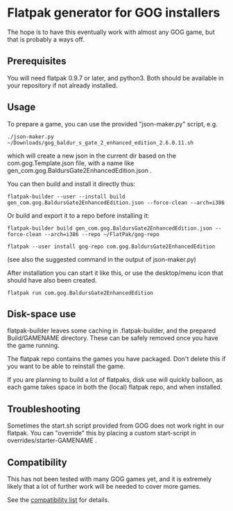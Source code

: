 # Flatpak generator for GOG installers
The hope is to have this eventually work with almost any GOG game, but that is probably a ways off.

## Prerequisites
You will need flatpak 0.9.7 or later, and python3. Both should be available in your repository if not already installed.

## Usage
To prepare a game, you can use the provided "json-maker.py" script, e.g.

`./json-maker.py ~/Downloads/gog_baldur_s_gate_2_enhanced_edition_2.6.0.11.sh`

which will create a new json in the current dir based on the com.gog.Template.json file, with a name like gen_com.gog.BaldursGate2EnhancedEdition.json .

You can then build and install it directly thus:

`flatpak-builder --user --install build gen_com.gog.BaldursGate2EnhancedEdition.json --force-clean --arch=i386`

Or build and export it to a repo before installing it:

`flatpak-builder build gen_com.gog.BaldursGate2EnhancedEdition.json --force-clean --arch=i386 --repo ~/FlatPak/gog-repo`

`flatpak --user install gog-repo com.gog.BaldursGate2EnhancedEdition`

(see also the suggested command in the output of json-maker.py)

After installation you can start it like this, or use the desktop/menu icon that should have also been created.

`flatpak run com.gog.BaldursGate2EnhancedEdition`

## Disk-space use
flatpak-builder leaves some caching in .flatpak-builder, and the prepared Build/GAMENAME directory. These can be safely removed once you have the game running.

The flatpak repo contains the games you have packaged. Don't delete this if you want to be able to reinstall the game.

If you are planning to build a lot of flatpaks, disk use will quickly balloon, as each game takes space in both the (local) flatpak repo, and when installed.

## Troubleshooting
Sometimes the start.sh script provided from GOG does not work right in our flatpak.
You can "override" this by placing a custom start-script in overrides/starter-GAMENAME .

## Compatibility
This has not been tested with many GOG games yet, and it is extremely likely that a lot of further work will be needed to cover more games.

See the [compatibility list](https://github.com/kujeger/flatpak-gog/wiki/Compatibility) for details.
